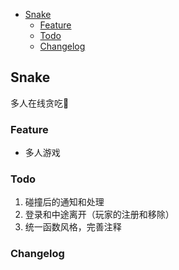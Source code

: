 - [Snake](#snake)
    - [Feature](#feature)
    - [Todo](#todo)
    - [Changelog](#changelog)

## Snake
多人在线贪吃🐍

### Feature
- 多人游戏

### Todo
1. 碰撞后的通知和处理
2. 登录和中途离开（玩家的注册和移除）
3. 统一函数风格，完善注释

### Changelog